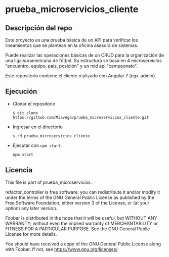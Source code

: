 # prueba_microservicios_cliente

## Descripción del repo
Este proyecto es una prueba básica de un API para verificar los lineamientos que se plantean en la oficina asesora de sistemas.

Puede realizar las operaciones básicas de un CRUD para la organización de una liga suramericana de fútbol. Su estructura se basa en 4 microservicios "encuentro, equipo, país, posición" y un mid api "campeonato".

Este repositorio contiene el cliente realizado con Angular 7 (ngx-admin).

## Ejecución
- Clonar el repositorio
  ```
  $ git clone https://github.com/Miavega/prueba_microservicios_cliente.git
  ```
- Ingresar en el directorio
  ```
  $ cd prueba_microservicios_cliente
  ```
- Ejecutar con `npm start`.
  ```
  npm start
  ```


## Licencia
This file is part of prueba_microservicios.

refactor_controller is free software: you can redistribute it and/or modify it under the terms of the GNU General Public License as published by the Free Software Foundation, either version 3 of the License, or (at your option) any later version.

Foobar is distributed in the hope that it will be useful, but WITHOUT ANY WARRANTY; without even the implied warranty of MERCHANTABILITY or FITNESS FOR A PARTICULAR PURPOSE. See the GNU General Public License for more details.

You should have received a copy of the GNU General Public License along with Foobar. If not, see https://www.gnu.org/licenses/
